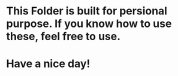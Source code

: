 
# This Folder is built for persional purpose. If you know how to use these, feel free to use.

# Have a nice day!

